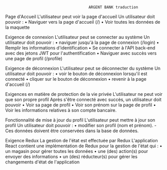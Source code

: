                                          ARGENT BANK traduction

Page d'Accueil
L'utilisateur peut voir la page d'accueil
Un utilisateur doit pouvoir :
•	Naviguer vers la page d'accueil (/)
•	Voir toutes les données de la maquette

Exigence de connexion
L'utilisateur peut se connecter au système
Un utilisateur doit pouvoir :
•	naviguer jusqu'à la page de connexion (/login)
•	Remplir les informations d'identification
•	Se connecter à l'API back-end avec des jetons JWT pour l'authentification
•	Naviguer avec succès vers une page de profil (/profile)

Exigence de déconnexion
L'utilisateur peut se déconnecter du système
Un utilisateur doit pouvoir :
•	voir le bouton de déconnexion lorsqu'il est connecté
•	cliquer sur le bouton de déconnexion
•	revenir à la page d'accueil (/)

Exigences en matière de protection de la vie privée
L'utilisateur ne peut voir que son propre profil
Après s'être connecté avec succès, un utilisateur doit pouvoir
•	Voir sa page de profil
•	Voir son prénom sur la page de profil
•	Voir les informations relatives à son compte bancaire.

Fonctionnalité de mise à jour du profil
L'utilisateur peut mettre à jour son profil
Un utilisateur doit pouvoir :
•	modifier son profil (nom et prénom). - Ces données doivent être conservées dans la base de données.

Exigence Redux
La gestion de l'état est effectuée par Redux
L'application React contient une implémentation de Redux pour la gestion de l'état qui :
•	un magasin pour gérer toutes les données
•	une (des) action(s) pour envoyer des informations
•	un (des) réducteur(s) pour gérer les changements d'état de l'application

